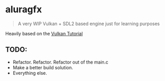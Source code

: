 # aluragfx

> A very WIP Vulkan + SDL2 based engine just for learning purposes

Heavily based on the [Vulkan Tutorial](https://vulkan-tutorial.com/)

## TODO:
- Refactor. Refactor. Refactor out of the main.c
- Make a better build solution.
- Everything else.